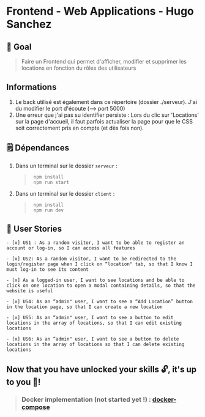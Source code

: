 # Frontend - Web Applications - Hugo Sanchez
 
## 🌟 Goal

> Faire un Frontend qui permet d'afficher, modifier et supprimer les locations en fonction du rôles des utilisateurs

##  Informations

1. Le back utilisé est également dans ce répertoire (dossier ./serveur). J'ai du modifier le port d'écoute (--> port 5000)
2. Une erreur que j'ai pas su identifier persiste : Lors du clic sur 'Locations' sur la page d'accueil, il faut parfois actualiser la page pour que le CSS soit correctement pris en compte (et dès fois non).

## 🗒 Dépendances

1. Dans un terminal sur le dossier `serveur` :
   > ```shell
   >  npm install
   >  npm run start
   > ```
2. Dans un terminal sur le dossier `client` :
   > ```shell
   >  npm install
   >  npm run dev
   > ```


## 🔨 User Stories
    - [x] US1 : As a random visitor, I want to be able to register an account or log-in, so I can access all features

    - [x] US2: As a random visitor, I want to be redirected to the login/register page when I click on “location" tab, so that I know I must log-in to see its content

    - [x] As a logged-in user, I want to see locations and be able to click on one location to open a modal containing details, so that the website is useful

    - [x] US4: As an “admin" user, I want to see a “Add Location” button in the location page, so that I can create a new location

    - [x] US5: As an “admin" user, I want to see a button to edit locations in the array of locations, so that I can edit existing locations

    - [x] US6: As an “admin" user, I want to see a button to delete locations in the array of locations so that I can delete existing locations



## Now that you have unlocked your skills 🔓, it's up to you 👊!
   > ### Docker implementation (not started yet !) :  [docker-compose](docker-compose.yml)